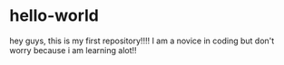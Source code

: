 # hello-world
hey guys, this is my first repository!!!! I am a novice in coding  but don't worry because i am learning alot!!
